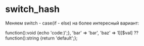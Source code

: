 # switch_hash
Меняем switch - case(if - else) на более интересный вариант:

<?php declare(strict_types=1);

 $switch = ['foo' => function():void {echo 'code:)';}, 'bar' => 'bar', 'baz' => 1][$val] ?? function():string {return 'default';};
